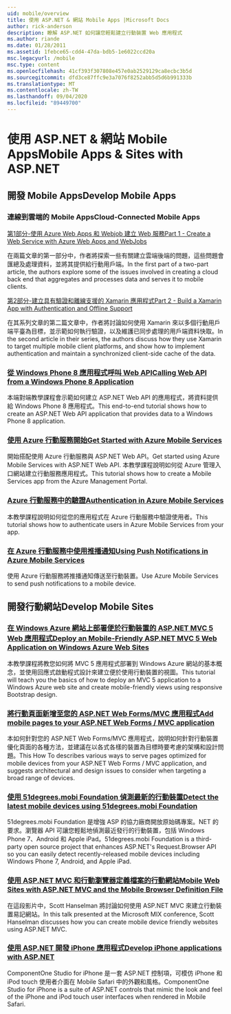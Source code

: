 ```yaml
---
uid: mobile/overview
title: 使用 ASP.NET & 網站 Mobile Apps |Microsoft Docs
author: rick-anderson
description: 瞭解 ASP.NET 如何讓您輕鬆建立行動裝置 Web 應用程式
ms.author: riande
ms.date: 01/28/2011
ms.assetid: 1febce65-cdd4-47da-bdb5-1e6022ccd20a
msc.legacyurl: /mobile
msc.type: content
ms.openlocfilehash: 41cf393f307808e457e0ab2529129ca8ecbc3b5d
ms.sourcegitcommit: dfd3ce87ffc9e3a7076f8252abb5d5d6b991333b
ms.translationtype: MT
ms.contentlocale: zh-TW
ms.lasthandoff: 09/04/2020
ms.locfileid: "89449700"
---
```

# <a name="mobile-apps--sites-with-aspnet"></a><span data-ttu-id="c4944-103">使用 ASP.NET & 網站 Mobile Apps</span><span class="sxs-lookup"><span data-stu-id="c4944-103">Mobile Apps & Sites with ASP.NET</span></span>

## <a name="develop-mobile-apps"></a><span data-ttu-id="c4944-104">開發 Mobile Apps</span><span class="sxs-lookup"><span data-stu-id="c4944-104">Develop Mobile Apps</span></span>

### <a name="cloud-connected-mobile-apps"></a><span data-ttu-id="c4944-105">連線到雲端的 Mobile Apps</span><span class="sxs-lookup"><span data-stu-id="c4944-105">Cloud-Connected Mobile Apps</span></span>

[<span data-ttu-id="c4944-106">第1部分-使用 Azure Web Apps 和 Webjob 建立 Web 服務</span><span class="sxs-lookup"><span data-stu-id="c4944-106">Part 1 - Create a Web Service with Azure Web Apps and WebJobs</span></span>](https://msdn.microsoft.com/magazine/mt185572)

<span data-ttu-id="c4944-107">在兩篇文章的第一部分中，作者將探索一些有關建立雲端後端的問題，這些問題會匯總及處理資料，並將其提供給行動用戶端。</span><span class="sxs-lookup"><span data-stu-id="c4944-107">In the first part of a two-part article, the authors explore some of the issues involved in creating a cloud back end that aggregates and processes data and serves it to mobile clients.</span></span>

[<span data-ttu-id="c4944-108">第2部分-建立具有驗證和離線支援的 Xamarin 應用程式</span><span class="sxs-lookup"><span data-stu-id="c4944-108">Part 2 - Build a Xamarin App with Authentication and Offline Support</span></span>](https://msdn.microsoft.com/magazine/mt422581.aspx)

<span data-ttu-id="c4944-109">在其系列文章的第二篇文章中，作者將討論如何使用 Xamarin 來以多個行動用戶端平臺為目標，並示範如何執行驗證，以及維護已同步處理的用戶端資料快取。</span><span class="sxs-lookup"><span data-stu-id="c4944-109">In the second article in their series, the authors discuss how they use Xamarin to target multiple mobile client platforms, and show how to implement authentication and maintain a synchronized client-side cache of the data.</span></span>

### <a name="calling-web-api-from-a-windows-phone-8-application"></a>[<span data-ttu-id="c4944-110">從 Windows Phone 8 應用程式呼叫 Web API</span><span class="sxs-lookup"><span data-stu-id="c4944-110">Calling Web API from a Windows Phone 8 Application</span></span>](../web-api/overview/mobile-clients/calling-web-api-from-a-windows-phone-8-application.md)

<span data-ttu-id="c4944-111">本端對端教學課程會示範如何建立 ASP.NET Web API 的應用程式，將資料提供給 Windows Phone 8 應用程式。</span><span class="sxs-lookup"><span data-stu-id="c4944-111">This end-to-end tutorial shows how to create an ASP.NET Web API application that provides data to a Windows Phone 8 application.</span></span>

### <a name="get-started-with-azure-mobile-services"></a>[<span data-ttu-id="c4944-112">使用 Azure 行動服務開始</span><span class="sxs-lookup"><span data-stu-id="c4944-112">Get Started with Azure Mobile Services</span></span>](https://azure.microsoft.com/documentation/articles/mobile-services-dotnet-backend-windows-store-dotnet-get-started?WT.mc_id=zumo_aspnet)

<span data-ttu-id="c4944-113">開始搭配使用 Azure 行動服務與 ASP.NET Web API。</span><span class="sxs-lookup"><span data-stu-id="c4944-113">Get started using Azure Mobile Services with ASP.NET Web API.</span></span> <span data-ttu-id="c4944-114">本教學課程說明如何從 Azure 管理入口網站建立行動服務應用程式。</span><span class="sxs-lookup"><span data-stu-id="c4944-114">This tutorial shows how to create a Mobile Services app from the Azure Management Portal.</span></span>

### <a name="authentication-in-azure-mobile-services"></a>[<span data-ttu-id="c4944-115">Azure 行動服務中的驗證</span><span class="sxs-lookup"><span data-stu-id="c4944-115">Authentication in Azure Mobile Services</span></span>](https://azure.microsoft.com/documentation/articles/mobile-services-dotnet-backend-windows-store-dotnet-get-started-users/?WT.mc_id=zumo_aspnet)

<span data-ttu-id="c4944-116">本教學課程說明如何從您的應用程式在 Azure 行動服務中驗證使用者。</span><span class="sxs-lookup"><span data-stu-id="c4944-116">This tutorial shows how to authenticate users in Azure Mobile Services from your app.</span></span>

### <a name="using-push-notifications-in-azure-mobile-services"></a>[<span data-ttu-id="c4944-117">在 Azure 行動服務中使用推播通知</span><span class="sxs-lookup"><span data-stu-id="c4944-117">Using Push Notifications in Azure Mobile Services</span></span>](https://azure.microsoft.com/documentation/articles/mobile-services-dotnet-backend-windows-store-dotnet-get-started-push/?WT.mc_id=zumo_aspnet)

<span data-ttu-id="c4944-118">使用 Azure 行動服務將推播通知傳送至行動裝置。</span><span class="sxs-lookup"><span data-stu-id="c4944-118">Use Azure Mobile Services to send push notifications to a mobile device.</span></span>

## <a name="develop-mobile-sites"></a><span data-ttu-id="c4944-119">開發行動網站</span><span class="sxs-lookup"><span data-stu-id="c4944-119">Develop Mobile Sites</span></span>

### <a name="deploy-an-mobile-friendly-aspnet-mvc-5-web-application-on-windows-azure-web-sites"></a>[<span data-ttu-id="c4944-120">在 Windows Azure 網站上部署便於行動裝置的 ASP.NET MVC 5 Web 應用程式</span><span class="sxs-lookup"><span data-stu-id="c4944-120">Deploy an Mobile-Friendly ASP.NET MVC 5 Web Application on Windows Azure Web Sites</span></span>](https://docs.microsoft.com/azure/app-service-web/web-sites-dotnet-deploy-aspnet-mvc-mobile-app)

<span data-ttu-id="c4944-121">本教學課程將教您如何將 MVC 5 應用程式部署到 Windows Azure 網站的基本概念，並使用回應式啟動程式設計來建立便於使用行動裝置的視圖。</span><span class="sxs-lookup"><span data-stu-id="c4944-121">This tutorial will teach you the basics of how to deploy an MVC 5 application to a Windows Azure web site and create mobile-friendly views using responsive Bootstrap design.</span></span>

### <a name="add-mobile-pages-to-your-aspnet-web-forms--mvc-application"></a>[<span data-ttu-id="c4944-122">將行動頁面新增至您的 ASP.NET Web Forms/MVC 應用程式</span><span class="sxs-lookup"><span data-stu-id="c4944-122">Add mobile pages to your ASP.NET Web Forms / MVC application</span></span>](../whitepapers/add-mobile-pages-to-your-aspnet-web-forms-mvc-application.md)

<span data-ttu-id="c4944-123">本如何針對您的 ASP.NET Web Forms/MVC 應用程式，說明如何針對行動裝置優化頁面的各種方法，並建議在以各式各樣的裝置為目標時要考慮的架構和設計問題。</span><span class="sxs-lookup"><span data-stu-id="c4944-123">This How To describes various ways to serve pages optimized for mobile devices from your ASP.NET Web Forms / MVC application, and suggests architectural and design issues to consider when targeting a broad range of devices.</span></span>

### <a name="detect-the-latest-mobile-devices-using-51degreesmobi-foundation"></a>[<span data-ttu-id="c4944-124">使用 51degrees.mobi Foundation 偵測最新的行動裝置</span><span class="sxs-lookup"><span data-stu-id="c4944-124">Detect the latest mobile devices using 51degrees.mobi Foundation</span></span>](https://github.com/51Degrees/dotNET-Device-Detection)

<span data-ttu-id="c4944-125">51degrees.mobi Foundation 是增強 ASP 的協力廠商開放原始碼專案。NET 的要求。瀏覽器 API 可讓您輕鬆地偵測最近發行的行動裝置，包括 Windows Phone 7、Android 和 Apple iPad。</span><span class="sxs-lookup"><span data-stu-id="c4944-125">51degrees.mobi Foundation is a third-party open source project that enhances ASP.NET's Request.Browser API so you can easily detect recently-released mobile devices including Windows Phone 7, Android, and Apple iPad.</span></span>

### <a name="mobile-web-sites-with-aspnet-mvc-and-the-mobile-browser-definition-file"></a>[<span data-ttu-id="c4944-126">使用 ASP.NET MVC 和行動瀏覽器定義檔案的行動網站</span><span class="sxs-lookup"><span data-stu-id="c4944-126">Mobile Web Sites with ASP.NET MVC and the Mobile Browser Definition File</span></span>](http://www.hanselman.com/blog/MixMobileWebSitesWithASPNETMVCAndTheMobileBrowserDefinitionFile.aspx)

<span data-ttu-id="c4944-127">在這段影片中，Scott Hanselman 將討論如何使用 ASP.NET MVC 來建立行動裝置易記網站。</span><span class="sxs-lookup"><span data-stu-id="c4944-127">In this talk presented at the Microsoft MIX conference, Scott Hanselman discusses how you can create mobile device friendly websites using ASP.NET MVC.</span></span>

### <a name="develop-iphone-applications-with-aspnet"></a>[<span data-ttu-id="c4944-128">使用 ASP.NET 開發 iPhone 應用程式</span><span class="sxs-lookup"><span data-stu-id="c4944-128">Develop iPhone applications with ASP.NET</span></span>](https://www.componentsource.com/product/componentone-studio-for-iphone)

<span data-ttu-id="c4944-129">ComponentOne Studio for iPhone 是一套 ASP.NET 控制項，可模仿 iPhone 和 iPod touch 使用者介面在 Mobile Safari 中的外觀和風格。</span><span class="sxs-lookup"><span data-stu-id="c4944-129">ComponentOne Studio for iPhone is a suite of ASP.NET controls that mimic the look and feel of the iPhone and iPod touch user interfaces when rendered in Mobile Safari.</span></span>
